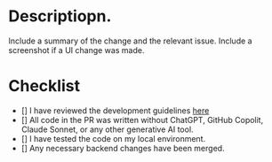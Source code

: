 # Descriptiopn.

Include a summary of the change and the relevant issue. Include a screenshot if a UI change was made.


# Checklist

- [] I have reviewed the development guidelines [here](https://github.com/Create-Third-Places)
- [] All code in the PR was written without ChatGPT, GitHub Copolit, Claude Sonnet, or any other generative AI tool.
- [] I have tested the code on my local environment.
- [] Any necessary backend changes have been merged.
